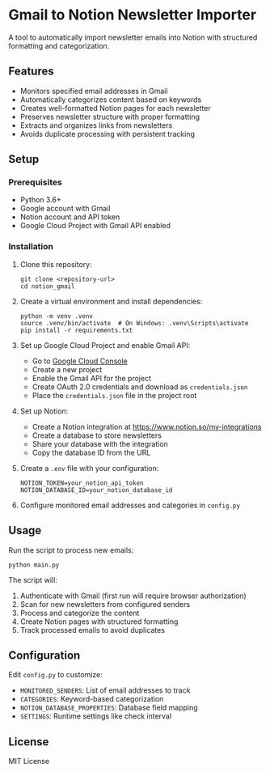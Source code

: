 # Gmail to Notion Newsletter Importer

A tool to automatically import newsletter emails into Notion with structured formatting and categorization.

## Features

- Monitors specified email addresses in Gmail
- Automatically categorizes content based on keywords
- Creates well-formatted Notion pages for each newsletter
- Preserves newsletter structure with proper formatting
- Extracts and organizes links from newsletters
- Avoids duplicate processing with persistent tracking

## Setup

### Prerequisites

- Python 3.6+
- Google account with Gmail
- Notion account and API token
- Google Cloud Project with Gmail API enabled

### Installation

1. Clone this repository:
   ```
   git clone <repository-url>
   cd notion_gmail
   ```

2. Create a virtual environment and install dependencies:
   ```
   python -m venv .venv
   source .venv/bin/activate  # On Windows: .venv\Scripts\activate
   pip install -r requirements.txt
   ```

3. Set up Google Cloud Project and enable Gmail API:
   - Go to [Google Cloud Console](https://console.cloud.google.com/)
   - Create a new project
   - Enable the Gmail API for the project
   - Create OAuth 2.0 credentials and download as `credentials.json`
   - Place the `credentials.json` file in the project root

4. Set up Notion:
   - Create a Notion integration at https://www.notion.so/my-integrations
   - Create a database to store newsletters
   - Share your database with the integration
   - Copy the database ID from the URL

5. Create a `.env` file with your configuration:
   ```
   NOTION_TOKEN=your_notion_api_token
   NOTION_DATABASE_ID=your_notion_database_id
   ```

6. Configure monitored email addresses and categories in `config.py`

## Usage

Run the script to process new emails:

```
python main.py
```

The script will:
1. Authenticate with Gmail (first run will require browser authorization)
2. Scan for new newsletters from configured senders
3. Process and categorize the content
4. Create Notion pages with structured formatting
5. Track processed emails to avoid duplicates

## Configuration

Edit `config.py` to customize:

- `MONITORED_SENDERS`: List of email addresses to track
- `CATEGORIES`: Keyword-based categorization
- `NOTION_DATABASE_PROPERTIES`: Database field mapping
- `SETTINGS`: Runtime settings like check interval

## License

MIT License 